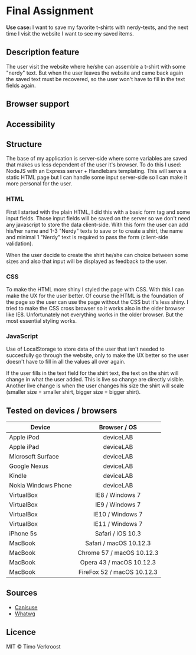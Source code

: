 # Final Assignment
**Use case:** I want to save my favorite t-shirts with nerdy-texts, and the next time I visit the website I want to see my saved items.

## Description feature
The user visit the website where he/she can assemble a t-shirt with some "nerdy" text. But when the user leaves the website and came back again the saved text must be recovered, so the user won't have to fill in the text fields again.

## Browser support

## Accessibility

## Structure
The base of my application is server-side where some variables are saved that makes us less dependent of the user it's browser. To do this I used: NodeJS with an Express server + Handlebars templating. This will serve a static HTML page but I can handle some input server-side so I can make it more personal for the user.

### HTML
First I started with the plain HTML, I did this with a basic form tag and some input fields. Those input fields will be saved on the server so we don't need any javascript to store the data client-side. With this form the user can add his/her name and 1-3 "Nerdy" texts to save or to create a shirt, the name and minimal 1 "Nerdy" text is required to pass the form (client-side validation).
  
  When the user decide to create the shirt he/she can choice between some sizes and also that input will be displayed as feedback to the user.

### CSS
To make the HTML more shiny I styled the page with CSS. With this I can make the UX for the user better. Of course the HTML is the foundation of the page so the user can use the page without the CSS but it's less shiny. I tried to make the CSS cross browser so it works also in the older browser like IE8. Unfortunately not everything works in the older browser. But the most essential styling works.

### JavaScript
Use of LocalStorage to store data of the user that isn't needed to succesfully go through the website, only to make the UX better so the user doesn't have to fill in all the values all over again.

If the user fills in the text field for the shirt text, the text on the shirt will change in what the user added. This is live so change are directly visible. Another live change is when the user changes his size the shirt will scale (smaller size = smaller shirt, bigger size = bigger shirt). 

## Tested on devices / browsers

| **Device**              | **Browser / OS**     | 
| ----------------------- |:--------------------:|
| Apple iPod              | deviceLAB  |
| Apple iPad              | deviceLAB  | 
| Microsoft Surface       | deviceLAB  |
| Google Nexus            | deviceLAB  |  
| Kindle                  | deviceLAB  |
| Nokia Windows Phone     | deviceLAB  |
| VirtualBox              | IE8     / Windows 7  |
| VirtualBox              | IE9     / Windows 7  |
| VirtualBox              | IE10    / Windows 7  |
| VirtualBox              | IE11    / Windows 7  |
| iPhone 5s               | Safari  / iOS 10.3   |
| MacBook                 | Safari  / macOS 10.12.3 |
| MacBook                 | Chrome 57  / macOS 10.12.3 |
| MacBook                 | Opera 43  / macOS 10.12.3 |
| MacBook                 | FireFox 52  / macOS 10.12.3 |

## Sources
* [Canisuse](http://caniuse.com/#search=web%20storage)
* [Whatwg](https://html.spec.whatwg.org/multipage/webstorage.html#webstorage)

## Licence
MIT © Timo Verkroost
